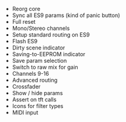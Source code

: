 - Reorg core
- Sync all ES9 params (kind of panic button)
- Full reset
- Mono/Stereo channels
- Setup standard routing on ES9
- Flash ES9
- Dirty scene indicator
- Saving-to-EEPROM indicator
- Save param selection
- Switch to raw mix for gain
- Channels 9-16
- Advanced routing
- Crossfader
- Show / hide params
- Assert on tft calls
- Icons for filter types
- MIDI input